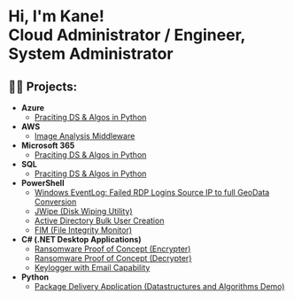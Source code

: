 <h1>Hi, I'm Kane! <br/>Cloud Administrator / Engineer</a>, System Administrator</a></h1>

<h2>👨‍💻 Projects:</h2>

- <b>Azure</b>
  - [Praciting DS & Algos in Python](https://drive.google.com/file/d/1GarwJ-HCAvTHODSrC2v3H5pBuGQJudxd/view?usp=sharing)
- <b>AWS</b>
  - [Image Analysis Middleware](https://github.com/joshmadakor1/4chan-Image-Analysis-Middleware-C964) <b><i></b></i>
- <b>Microsoft 365</b>
  - [Praciting DS & Algos in Python](https://github.com/joshmadakor1/Algorithms-Practice)
- <b>SQL</b>
  - [Praciting DS & Algos in Python](https://github.com/joshmadakor1/Algorithms-Practice)
- <b>PowerShell</b>
  - [Windows EventLog: Failed RDP Logins Source IP to full GeoData Conversion](https://github.com/joshmadakor1/Sentinel-Lab)
  - [JWipe (Disk Wiping Utility)](https://github.com/joshmadakor1/Jwipe.PowerShell)
  - [Active Directory Bulk User Creation](https://github.com/joshmadakor1/AD_PS)
  - [FIM (File Integrity Monitor)](https://github.com/joshmadakor1/PowerShell-Integrity-FIM)
- <b>C# (.NET Desktop Applications)</b>
  - [Ransomware Proof of Concept (Encrypter)](https://github.com/joshmadakor1/EncrypterPOC)
  - [Ransomware Proof of Concept (Decrypter)](https://github.com/joshmadakor1/DecrypterPOC)
  - [Keylogger with Email Capability](https://github.com/joshmadakor1/Key-Logger-With-Email)
- <b>Python</b>
  - [Package Delivery Application (Datastructures and Algorithms Demo)](https://github.com/joshmadakor1/Package-Delivery-Pathfinding-Algorithm)
